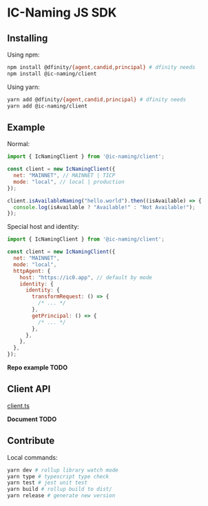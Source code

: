 # IC-Naming JS SDK

## Installing

Using npm:

```sh
npm install @dfinity/{agent,candid,principal} # dfinity needs
npm install @ic-naming/client
```

Using yarn:

```sh
yarn add @dfinity/{agent,candid,principal} # dfinity needs
yarn add @ic-naming/client
```
<!-- 
Using unpkg CDN. Access through `(window or global).IcNaming.Client`:

```html
<script src="https://unpkg.com/browse/@ic-naming/client/dist/index-umd.js"></script>
``` -->

## Example

Normal:

```js
import { IcNamingClient } from '@ic-naming/client';

const client = new IcNamingClient({
  net: "MAINNET", // MAINNET | TICP
  mode: "local", // local | production
});

client.isAvailableNaming("hello.world").then((isAvailable) => {
  console.log(isAvailable ? "Available!" : "Not Available!");
});
```

Special host and identity:

```js
import { IcNamingClient } from '@ic-naming/client';

const client = new IcNamingClient({
  net: "MAINNET",
  mode: "local",
  httpAgent: {
    host: "https://ic0.app", // default by mode
    identity: {
      identity: {
        transformRequest: () => {
          /* ... */
        },
        getPrincipal: () => {
          /* ... */
        },
      },
    },
  },
});
```

**Repo example TODO**

## Client API

[client.ts](./src/client.ts)

**Document TODO**

## Contribute

Local commands:

```sh
yarn dev # rollup library watch mode
yarn type # typescript type check
yarn test # jest unit test
yarn build # rollup build to dist/
yarn release # generate new version
```
